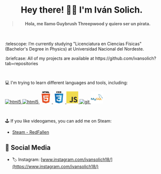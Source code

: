 
<h1 align="center"> Hey there! 👋🏼 I'm Iván Solich. </h1>
<h4 align="center"><blockquote>Hola, me llamo Guybrush Threepwood y quiero ser un pirata. </blockquote></h4>

<br>
<p>:telescope: I’m currently studying "Licenciatura en Ciencias Físicas" (Bachelor's Degree in Physics) at Universidad Nacional del Nordeste.</p>
<p>:briefcase: All of my projects are available at https://github.com/ivansolich?tab=repositories</p>

<br>

:computer: I'm trying to learn different languages and tools, including:

<p><a href="https://www.python.org/" target="_blank"> <img src="https://upload.wikimedia.org/wikipedia/commons/thumb/c/c3/Python-logo-notext.svg/2048px-Python-logo-notext.svg.png" alt="html5" width="40" height="40"/> </a>
<a href="https://www.djangoproject.com/" target="_blank"> <img src="https://brandslogos.com/wp-content/uploads/images/large/django-logo.png" alt="html5" width="40" height="40"/> </a>
<a href="https://www.w3.org/html/" target="_blank"> <img src="https://raw.githubusercontent.com/devicons/devicon/master/icons/html5/html5-original-wordmark.svg" alt="html5" width="40" height="40"/> </a>    
<a href="https://www.w3schools.com/css/" target="_blank"> <img src="https://raw.githubusercontent.com/devicons/devicon/master/icons/css3/css3-original-wordmark.svg" alt="css3" width="40" height="40"/> </a>
<a href="https://developer.mozilla.org/en-US/docs/Web/JavaScript" target="_blank"> <img src="https://raw.githubusercontent.com/devicons/devicon/master/icons/javascript/javascript-original.svg" alt="javascript" width="40" height="40"/> </a>
<a href="https://git-scm.com/" target="_blank"> <img src="https://www.vectorlogo.zone/logos/git-scm/git-scm-icon.svg" alt="git" width="40" height="40"/> </a>
<a href="https://www.mysql.com/" target="_blank"> <img src="https://raw.githubusercontent.com/devicons/devicon/master/icons/mysql/mysql-original-wordmark.svg" alt="mysql" width="40" height="40"/> </a></p>

<br>

:joystick: If you like videogames, you can add me on Steam:
* [Steam - RedFallen](https://steamcommunity.com/id/TheRedFallen/)

## :newspaper: Social Media
* :label: Instagram: [www.instagram.com/ivansolich18/](https://www.instagram.com/ivansolich18/)

